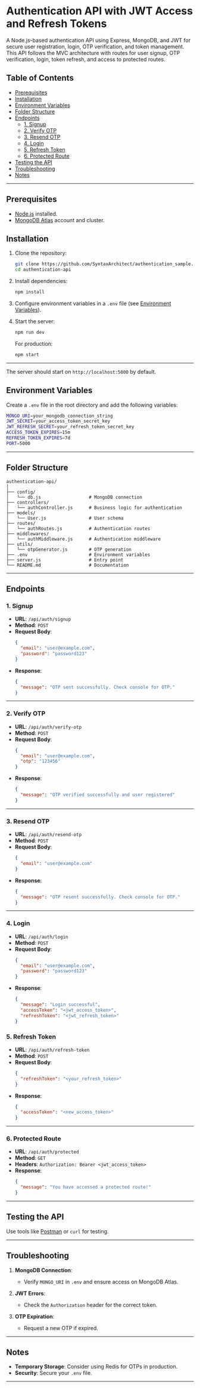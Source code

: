 # Authentication API with JWT Access and Refresh Tokens

A Node.js-based authentication API using Express, MongoDB, and JWT for secure user registration, login, OTP verification, and token management. This API follows the MVC architecture with routes for user signup, OTP verification, login, token refresh, and access to protected routes.

## Table of Contents

- [Prerequisites](#prerequisites)
- [Installation](#installation)
- [Environment Variables](#environment-variables)
- [Folder Structure](#folder-structure)
- [Endpoints](#endpoints)
  - [1. Signup](#1-signup)
  - [2. Verify OTP](#2-verify-otp)
  - [3. Resend OTP](#3-resend-otp)
  - [4. Login](#4-login)
  - [5. Refresh Token](#5-refresh-token)
  - [6. Protected Route](#6-protected-route)
- [Testing the API](#testing-the-api)
- [Troubleshooting](#troubleshooting)
- [Notes](#notes)

---

## Prerequisites

- [Node.js](https://nodejs.org/) installed.
- [MongoDB Atlas](https://www.mongodb.com/cloud/atlas) account and cluster.

## Installation

1. Clone the repository:

   ```bash
   git clone https://github.com/SyntaxArchitect/authentication_sample.git
   cd authentication-api
   ```

2. Install dependencies:

   ```bash
   npm install
   ```

3. Configure environment variables in a `.env` file (see [Environment Variables](#environment-variables)).

4. Start the server:
   ```bash
   npm run dev
   ```
   For production:
   ```bash
   npm start
   ```

---

The server should start on `http://localhost:5000` by default.

## Environment Variables

Create a `.env` file in the root directory and add the following variables:

```bash
MONGO_URI=your_mongodb_connection_string
JWT_SECRET=your_access_token_secret_key
JWT_REFRESH_SECRET=your_refresh_token_secret_key
ACCESS_TOKEN_EXPIRES=15m
REFRESH_TOKEN_EXPIRES=7d
PORT=5000
```

---

## Folder Structure

```
authentication-api/
│
├── config/
│   └── db.js                  # MongoDB connection
├── controllers/
│   └── authController.js      # Business logic for authentication
├── models/
│   └── User.js                # User schema
├── routes/
│   └── authRoutes.js          # Authentication routes
├── middlewares/
│   └── authMiddleware.js      # Authentication middleware
├── utils/
│   └── otpGenerator.js        # OTP generation
├── .env                       # Environment variables
├── server.js                  # Entry point
└── README.md                  # Documentation
```

---

## Endpoints

### 1. Signup

- **URL**: `/api/auth/signup`
- **Method**: `POST`
- **Request Body**:
  ```json
  {
    "email": "user@example.com",
    "password": "password123"
  }
  ```
- **Response**:
  ```json
  {
    "message": "OTP sent successfully. Check console for OTP."
  }
  ```

---

### 2. Verify OTP

- **URL**: `/api/auth/verify-otp`
- **Method**: `POST`
- **Request Body**:
  ```json
  {
    "email": "user@example.com",
    "otp": "123456"
  }
  ```
- **Response**:
  ```json
  {
    "message": "OTP verified successfully and user registered"
  }
  ```

---

### 3. Resend OTP

- **URL**: `/api/auth/resend-otp`
- **Method**: `POST`
- **Request Body**:
  ```json
  {
    "email": "user@example.com"
  }
  ```
- **Response**:
  ```json
  {
    "message": "OTP resent successfully. Check console for OTP."
  }
  ```

---

### 4. Login

- **URL**: `/api/auth/login`
- **Method**: `POST`
- **Request Body**:
  ```json
  {
    "email": "user@example.com",
    "password": "password123"
  }
  ```
- **Response**:
  ```json
  {
    "message": "Login successful",
    "accessToken": "<jwt_access_token>",
    "refreshToken": "<jwt_refresh_token>"
  }
  ```

### 5. Refresh Token

- **URL**: `/api/auth/refresh-token`
- **Method**: `POST`
- **Request Body**:
  ```json
  {
    "refreshToken": "<your_refresh_token>"
  }
  ```
- **Response**:
  ```json
  {
    "accessToken": "<new_access_token>"
  }
  ```

---

### 6. Protected Route

- **URL**: `/api/auth/protected`
- **Method**: `GET`
- **Headers**: `Authorization: Bearer <jwt_access_token>`
- **Response**:
  ```json
  {
    "message": "You have accessed a protected route!"
  }
  ```

---

## Testing the API

Use tools like [Postman](https://www.postman.com/) or `curl` for testing.

---

## Troubleshooting

1. **MongoDB Connection**:

   - Verify `MONGO_URI` in `.env` and ensure access on MongoDB Atlas.

2. **JWT Errors**:

   - Check the `Authorization` header for the correct token.

3. **OTP Expiration**:
   - Request a new OTP if expired.

---

## Notes

- **Temporary Storage**: Consider using Redis for OTPs in production.
- **Security**: Secure your `.env` file.

---
